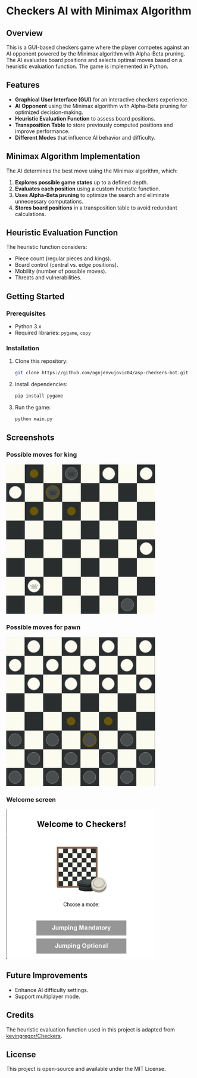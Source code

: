 # Checkers AI with Minimax Algorithm

## Overview
This is a GUI-based checkers game where the player competes against an AI opponent powered by the Minimax algorithm with Alpha-Beta pruning. The AI evaluates board positions and selects optimal moves based on a heuristic evaluation function. The game is implemented in Python.

## Features
- **Graphical User Interface (GUI)** for an interactive checkers experience.
- **AI Opponent** using the Minimax algorithm with Alpha-Beta pruning for optimized decision-making.
- **Heuristic Evaluation Function** to assess board positions.
- **Transposition Table** to store previously computed positions and improve performance.
- **Different Modes** that influence AI behavior and difficulty.

## Minimax Algorithm Implementation
The AI determines the best move using the Minimax algorithm, which:
1. **Explores possible game states** up to a defined depth.
2. **Evaluates each position** using a custom heuristic function.
3. **Uses Alpha-Beta pruning** to optimize the search and eliminate unnecessary computations.
4. **Stores board positions** in a transposition table to avoid redundant calculations.

## Heuristic Evaluation Function
The heuristic function considers:
- Piece count (regular pieces and kings).
- Board control (central vs. edge positions).
- Mobility (number of possible moves).
- Threats and vulnerabilities.

## Getting Started
### Prerequisites
- Python 3.x
- Required libraries: `pygame`, `copy`

### Installation
1. Clone this repository:
   ```sh
   git clone https://github.com/ognjenvujovic04/asp-checkers-bot.git
   ```
2. Install dependencies:
   ```sh
   pip install pygame
   ```
3. Run the game:
   ```sh
   python main.py
   ```

## Screenshots

### Possible moves for king
<img src="assets/moves_king.png" alt="King Moves" width="400">


### Possible moves for pawn 

<img src="assets/moves_regular.png" alt="Pawn Moves" width="400">

### Welcome screen
<img src="assets/welcome_screen.png" alt="Welcome Screen" width="400">


## Future Improvements
- Enhance AI difficulty settings.
- Support multiplayer mode.

## Credits

The heuristic evaluation function used in this project is adapted from [kevingregor/Checkers](https://github.com/kevingregor/Checkers).


## License
This project is open-source and available under the MIT License.

